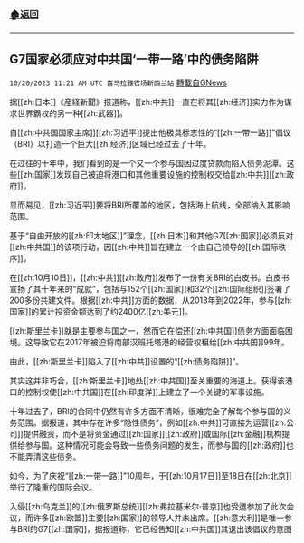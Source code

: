 ###  [:house:返回](README.md)
---


## G7国家必须应对中共国‘一带一路’中的债务陷阱
`10/20/2023 11:21 AM UTC 喜马拉雅农场新西兰站` [轉載自GNews](https://gnews.org/articles/1859139)

据[[zh:日本]]《産経新聞》报道称，[[zh:中共]]一直在将其[[zh:经济]]实力作为谋求世界霸权的另一种[[zh:武器]]。

 自[[zh:中共国国家主席]][[zh:习近平]]提出他极具标志性的“[[zh:一带一路]]”倡议（BRI）以打造一个巨大[[zh:经济]]区域已经过去了十年。

在过往的十年中，我们看到的是一个又一个参与国因过度贷款而陷入债务泥潭。这些[[zh:国家]]发现自己被迫将港口和其他重要设施的控制权交给[[zh:中共]][[zh:政府]]。

 显而易见，[[zh:习近平]]要将BRI所覆盖的地区，包括海上航线，全部纳入其影响范围。

 基于“自由开放的[[zh:印太地区]]”理念，[[zh:日本]]和其他G7[[zh:国家]]必须反对[[zh:中共国]]的该项行动，因[[zh:中共]]旨在建立一个由自己领导的[[zh:国际秩序]]。

 在[[zh:10月10日]]，[[zh:中共]][[zh:政府]]发布了一份有关BRI的白皮书。白皮书宣扬了其十年来的“成就”，包括与152个[[zh:国家]]和32个[[zh:国际组织]]签署了200多份共建文件。根据[[zh:中共]]方面的数据，从2013年到2022年，参与[[zh:国家]]的累计投资金额达到了约2400亿[[zh:美元]]。

 [[zh:斯里兰卡]]就是主要参与国之一，然而它在偿还[[zh:中共国]]债务方面面临困境。这导致它在2017年被迫将南部汉班托塔港的经营权租给[[zh:中共国]]99年。

由此，[[zh:斯里兰卡]]陷入了[[zh:中共]]设置的“[[zh:债务陷阱]]”。

 其实这并非巧合，[[zh:斯里兰卡]]地处[[zh:中共国]]至关重要的海道上。获得该港口的控制权使[[zh:中共国]]在[[zh:印度洋]]上建立了一个关键的军事设施。

 十年过去了，BRI的合同中仍然有许多方面不清晰，很难完全了解每个参与国的义务范围。据报道，其中存在许多“隐性债务”，例如[[zh:中共]]可直接为运营[[zh:公司]]提供融资，而不是将资金通过[[zh:国家]][[zh:政府]]或国际[[zh:金融]]机构提供给参与国。这种情况可能会导致一些债务问题的发生，而参与国的[[zh:政府]]也不能弄清这些债务。

 如今，为了庆祝“[[zh:一带一路]]”10周年，于[[zh:10月17日]]至18日在[[zh:北京]]举行了隆重的国际会议。

 入侵[[zh:乌克兰]]的[[zh:俄罗斯总统]][[zh:弗拉基米尔·普京]]也受邀参加了此次会议，而许多[[zh:欧盟]]主要[[zh:国家]]的领导人并未出席。[[zh:意大利]]是唯一参与BRI的G7[[zh:国家]]，据报道称，它已经告知[[zh:中共国]]其退出该倡议的意图
